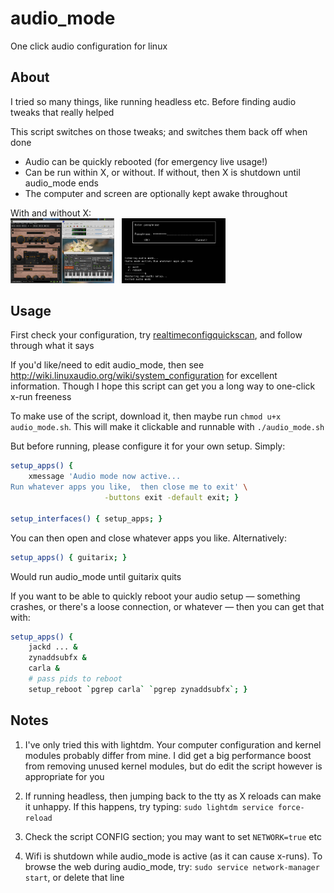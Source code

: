 # audio_mode
One click audio configuration for linux


## About
I tried so many things, like running headless etc.  Before finding audio tweaks that really helped

This script switches on those tweaks;  and switches them back off when done

* Audio can be quickly rebooted (for emergency live usage!)
* Can be run within X, or without.  If without, then X is shutdown until audio_mode ends
* The computer and screen are optionally kept awake throughout

With and without X:<br>
<img src="screenshot2.png?raw=true" width="33%"> &nbsp; <img src="screenshot1.png?raw=true" width="33%">

## Usage
First check your configuration, try [realtimeconfigquickscan](https://github.com/raboof/realtimeconfigquickscan), and follow through what it says

If you'd like/need to edit audio_mode, then see http://wiki.linuxaudio.org/wiki/system_configuration for excellent information.  Though I hope this script can get you a long way to one-click x-run freeness

To make use of the script, download it, then maybe run `chmod u+x audio_mode.sh`. This will make it clickable and runnable with `./audio_mode.sh`

But before running, please configure it for your own setup.  Simply:

```bash
setup_apps() {
	xmessage 'Audio mode now active...
Run whatever apps you like,  then close me to exit' \
					 -buttons exit -default exit; }

setup_interfaces() { setup_apps; }
```

You can then open and close whatever apps you like.  Alternatively:

```bash
setup_apps() { guitarix; }
```

Would run audio_mode until guitarix quits

If you want to be able to quickly reboot your audio setup — something crashes, or there's a loose connection, or whatever — then you can get that with:

```bash
setup_apps() {
	jackd ... &
	zynaddsubfx &
	carla &
	# pass pids to reboot
	setup_reboot `pgrep carla` `pgrep zynaddsubfx`; }
```

## Notes
1. I've only tried this with lightdm.  Your computer configuration and kernel modules probably differ from mine.  I did get a big performance boost from removing unused kernel modules, but do edit the script however is appropriate for you

2. If running headless, then jumping back to the tty as X reloads can make it unhappy.  If this happens, try typing: `sudo lightdm service force-reload`

3. Check the script CONFIG section;  you may want to set `NETWORK=true` etc

4. Wifi is shutdown while audio_mode is active (as it can cause x-runs).  To browse the web during audio_mode, try: `sudo service network-manager start`, or delete that line